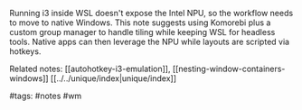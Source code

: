 Running i3 inside WSL doesn't expose the Intel NPU, so the workflow needs to move to native Windows. This note suggests using Komorebi plus a custom group manager to handle tiling while keeping WSL for headless tools. Native apps can then leverage the NPU while layouts are scripted via hotkeys.

Related notes: [[autohotkey-i3-emulation]], [[nesting-window-containers-windows]] [[../../unique/index|unique/index]]

#tags: #notes #wm
